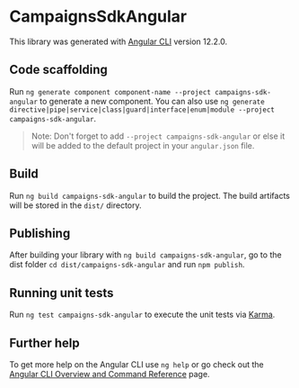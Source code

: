 # CampaignsSdkAngular

This library was generated with [Angular CLI](https://github.com/angular/angular-cli) version 12.2.0.

## Code scaffolding

Run `ng generate component component-name --project campaigns-sdk-angular` to generate a new component. You can also use `ng generate directive|pipe|service|class|guard|interface|enum|module --project campaigns-sdk-angular`.
> Note: Don't forget to add `--project campaigns-sdk-angular` or else it will be added to the default project in your `angular.json` file. 

## Build

Run `ng build campaigns-sdk-angular` to build the project. The build artifacts will be stored in the `dist/` directory.

## Publishing

After building your library with `ng build campaigns-sdk-angular`, go to the dist folder `cd dist/campaigns-sdk-angular` and run `npm publish`.

## Running unit tests

Run `ng test campaigns-sdk-angular` to execute the unit tests via [Karma](https://karma-runner.github.io).

## Further help

To get more help on the Angular CLI use `ng help` or go check out the [Angular CLI Overview and Command Reference](https://angular.io/cli) page.

